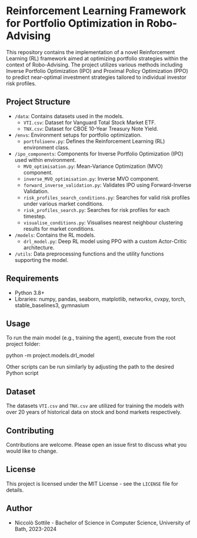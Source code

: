 # Reinforcement Learning Framework for Portfolio Optimization in Robo-Advising

This repository contains the implementation of a novel Reinforcement Learning (RL) framework aimed at optimizing portfolio strategies within the context of Robo-Advising. The project utilizes various methods including Inverse Portfolio Optimization (IPO) and Proximal Policy Optimization (PPO) to predict near-optimal investment strategies tailored to individual investor risk profiles.

## Project Structure

- `/data`: Contains datasets used in the models.
  - `VTI.csv`: Dataset for Vanguard Total Stock Market ETF.
  - `TNX.csv`: Dataset for CBOE 10-Year Treasury Note Yield.
- `/envs`: Environment setups for portfolio optimization.
  - `portfolioenv.py`: Defines the Reinforcement Learning (RL) environment class.
- `/ipo_components`: Components for Inverse Portfolio Optimization (IPO) used within environment.
  - `MVO_optimisation.py`: Mean-Variance Optimization (MVO) component.
  - `inverse_MVO_optimisation.py`: Inverse MVO component.
  - `forward_inverse_validation.py`: Validates IPO using Forward-Inverse Validation.
  - `risk_profiles_search_conditions.py`: Searches for valid risk profiles under various market conditions.
  - `risk_profiles_search.py`: Searches for risk profiles for each timestep.
  - `visualise_conditions.py`: Visualises nearest neighbour clustering results for market conditions.
- `/models`: Contains the RL models.
  - `drl_model.py`: Deep RL model using PPO with a custom Actor-Critic architecture.
- `/utils`: Data preprocessing functions and the utility functions supporting the model.

## Requirements

- Python 3.8+
- Libraries: numpy, pandas, seaborn, matplotlib, networkx, cvxpy, torch, stable_baselines3, gymnasium

## Usage

To run the main model (e.g., training the agent), execute from the root project folder:

python -m project.models.drl_model

Other scripts can be run similarly by adjusting the path to the desired Python script
## Dataset

The datasets `VTI.csv` and `TNX.csv` are utilized for training the models with over 20 years of historical data on stock and bond markets respectively.

## Contributing

Contributions are welcome. Please open an issue first to discuss what you would like to change.

## License

This project is licensed under the MIT License - see the `LICENSE` file for details.

## Author

- Niccolò Sottile - Bachelor of Science in Computer Science, University of Bath, 2023-2024